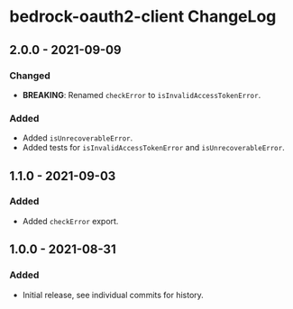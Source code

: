 # bedrock-oauth2-client ChangeLog

## 2.0.0 - 2021-09-09

### Changed
- **BREAKING**: Renamed `checkError` to `isInvalidAccessTokenError`.

### Added
- Added `isUnrecoverableError`.
- Added tests for `isInvalidAccessTokenError` and `isUnrecoverableError`.

## 1.1.0 - 2021-09-03

### Added
- Added `checkError` export.

## 1.0.0 - 2021-08-31

### Added
- Initial release, see individual commits for history.
